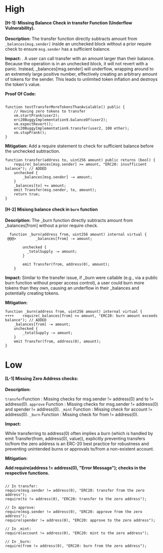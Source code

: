 # High

#### [H-1]: Missing Balance Check in transfer Function (Underflow Vulnerability).

**Description:** The transfer function directly subtracts amount from `_balances[msg.sender]` inside an unchecked block without a prior require check to ensure `msg.sender` has a sufficient balance.

**Impact:** . A user can call transfer with an amount larger than their balance. Because the operation is in an unchecked block, it will not revert with a panic. Instead, _balances[msg.sender] will underflow, wrapping around to an extremely large positive number, effectively creating an arbitrary amount of tokens for the sender. This leads to unlimited token inflation and destroys the token's value.

**Proof Of Code:**

```solidity

function testTransferMoreTokensThanAvialable() public {
    // Having zero tokens to transfer
    vm.startPrank(user2);
    erc20BuggyImplementation9.balanceOf(user2);
    vm.expectRevert();
    erc20BuggyImplementation9.transfer(user2, 100 ether);
    vm.stopPrank();
}

```

**Mitigation:** Add a require statement to check for sufficient balance before the unchecked subtraction.


```solidity
function transfer(address to, uint256 amount) public returns (bool) {
    require(_balances[msg.sender] >= amount, "ERC20: insufficient balance"); // ADDED
    unchecked {
        _balances[msg.sender] -= amount;
    }
    _balances[to] += amount;
    emit Transfer(msg.sender, to, amount);
    return true;
}
```


#### [H-2] Misisng balance check in `burn` function

**Description:** The _burn function directly subtracts amount from _balances[from] without a prior require check.

```solidity
  function _burn(address from, uint256 amount) internal virtual {
 @@@>         _balances[from] -= amount;

        unchecked {
          _totalSupply -= amount;
        }

        emit Transfer(from, address(0), amount);
    }
```

**Impact:** Similar to the transfer issue, if _burn were callable (e.g., via a public burn function without proper access control), a user could burn more tokens than they own, causing an underflow in their _balances and potentially creating tokens.


**Mitigation:** 

```solidity
function _burn(address from, uint256 amount) internal virtual {
++++    require(_balances[from] >= amount, "ERC20: burn amount exceeds balance"); // ADDED
    _balances[from] -= amount;
    unchecked {
        _totalSupply -= amount;
    }
    emit Transfer(from, address(0), amount);
}

```


# Low

#### [L-1] Missing Zero Address checks:

**Description:**

`transfer`Function : Missing checks for msg.sender != address(0) and to != address(0).
`approve` Function : Missing checks for msg.sender != address(0) and spender != address(0).
`_mint`   Function : Missing check for account != address(0).
`_burn`   Function : Missing check for from != address(0).

**Impact:** 

While transferring to address(0) often implies a burn (which is handled by emit Transfer(from, address(0), value)), explicitly preventing transfers to/from the zero address is an ERC-20 best practice for robustness and preventing unintended burns or approvals to/from a non-existent account.

**Mitigation:** 

<b>Add require(address != address(0), "Error Message"); checks in the respective functions.</b>

```Solidity

// In transfer:
require(msg.sender != address(0), "ERC20: transfer from the zero address");
require(to != address(0), "ERC20: transfer to the zero address");
```

```Solidity
// In approve:
require(msg.sender != address(0), "ERC20: approve from the zero address");
require(spender != address(0), "ERC20: approve to the zero address");
```


```Solidity
// In _mint:
require(account != address(0), "ERC20: mint to the zero address");
```

```Solidity
// In _burn:
require(from != address(0), "ERC20: burn from the zero address");

```

